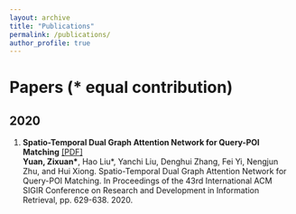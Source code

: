 ```yaml
---
layout: archive
title: "Publications"
permalink: /publications/
author_profile: true
---
```


Papers (* equal contribution)
=========
  
  
  
  
  
2020
---------
1. **Spatio-Temporal Dual Graph Attention Network for Query-POI Matching** [[PDF]]('https://www.researchgate.net/publication/342215590_Spatio-Temporal_Dual_Graph_Attention_Network_for_Query-POI_Matching')  
__Yuan, Zixuan*__, Hao Liu*, Yanchi Liu, Denghui Zhang, Fei Yi, Nengjun Zhu, and Hui Xiong. Spatio-Temporal Dual Graph Attention Network for Query-POI Matching. In Proceedings of the 43rd International ACM SIGIR Conference on Research and Development in Information Retrieval, pp. 629-638. 2020.
